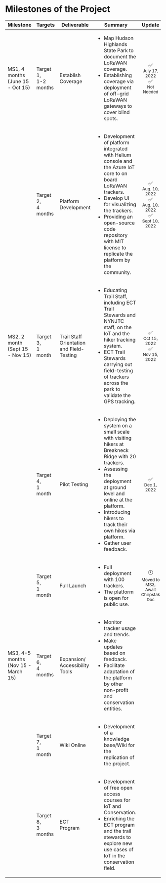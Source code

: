 # Milestones of the Project

| Milestone | Targets | Deliverable | Summary |Update|
| ------ | ------ | ------ | ------ |------ |
| MS1, 4 months<br>(June 15 - Oct 15) | Target 1,<br>1-2 months | Establish Coverage | <ul><li>Map Hudson Highlands State Park to document the LoRaWAN coverage.</li><li>Establishing coverage via deployment of off-grid LoRaWAN gateways to cover blind spots.</li></ul>|<p align="center">:white_check_mark:<br><sub>July 17, 2022</sub><br>:white_check_mark: <br> <sub>Not Needed</sub></p>|
|         |Target 2, <br>4 months|Platform Development|<ul><li>Development of platform integrated with Helium console and the Azure IoT core to on board LoRaWAN trackers.</li><li>Develop UI for visualizing the trackers.</li><li>Providing an open-source code repository with MIT license  to replicate the platform by the community. </li></ul>|<p align="center">:white_check_mark: <br><sub>Aug. 10, 2022</sub><br>:white_check_mark:<br><sub>Aug. 10, 2022</sub><br>:white_check_mark:<br><sub>Sept 10, 2022</sub></p>|
| MS2, 2 month<br>(Sept 15 - Nov 15) | Target 3,<br> 1 month | Trail Staff Orientation and Field-Testing | <ul><li>Educating Trail Staff, including ECT Trail Stewards and NYNJTC staff, on the IoT and the hiker tracking system.</li><li>ECT Trail Stewards carrying out field-testing of trackers across the park to validate the GPS tracking.</li></ul>|<p align="center">:white_check_mark: <br><sub>Oct 15, 2022</sub><br>:white_check_mark:<br><sub>Nov 15, 2022</sub></p>|
|         |Target 4, <br>1 month|Pilot Testing|<ul><li>Deploying the system on a small scale with visiting hikers at Breakneck Ridge with 20 trackers.</li><li>Assessing the deployment at ground level and online at the platform.</li><li>Introducing hikers to track their own hikes via platform.</li><li>Gather user feedback.</li></ul>|<p align="center">:white_check_mark: <br><sub>Dec 1, 2022</sub></p>|
|         |Target 5, <br>1 month|Full Launch|<ul><li>Full deployment with 100 trackers.</li><li>The platform is open for public use.</li></ul>|<p align="center">:clock10: <br><sub>Moved to MS3, Await Chirpstak Doc</sub></p>|
| MS3, 4-5 months<br>(Nov 15 - March 15)| Target 6,<br>4 months | Expansion/ Accessibility Tools | <ul><li>Monitor tracker usage and trends.</li><li>Make updates based on feedback.</li><li>Facilitate adaptation of the platform by other non-profit and conservation entities.</li></ul>|
|         |Target 7, <br>1 month|Wiki Online|<ul><li>Development of a knowledge base/Wiki for the replication of the project.</li></ul>|
|         |Target 8, <br>3 months|ECT Program|<ul><li>Development of free open access courses for IoT and Conservation.</li><li>Enriching the ECT program and the trail stewards to explore new use cases of IoT in the conservation field.</li></ul>|

